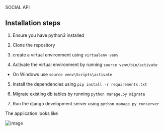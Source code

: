 SOCIAL API

## Installation steps

1. Ensure you have python3 installed

2. Clone the repository
3. create a virtual environment using `virtualenv venv`
4. Activate the virtual environment by running `source venv/bin/activate`

- On Windows use `source venv\Scripts\activate`

5. Install the dependencies using `pip install -r requirements.txt`

6. Migrate existing db tables by running `python manage.py migrate`

7. Run the django development server using `python manage.py runserver`

The application looks like 
 
![image](https://user-images.githubusercontent.com/63365275/149649038-6528e0ee-ec86-4a58-89d7-45d5ae30db8b.png)
